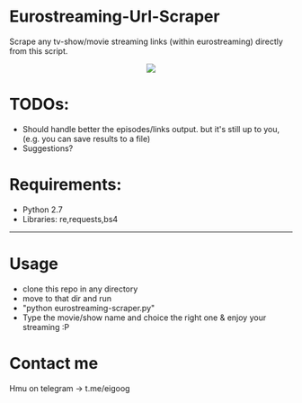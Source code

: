 # Eurostreaming-Url-Scraper
Scrape any tv-show/movie streaming links (within eurostreaming) directly from this script.
<p align="center"><img src="http://i.imgur.com/kdJQb1N.png" /</p>

# TODOs:

* Should handle better the episodes/links output. but it's still up to you, (e.g. you can save results to a file)
* Suggestions?


# Requirements:
* Python 2.7
* Libraries: re,requests,bs4

***
# Usage

* clone this repo in any directory
* move to that dir and run
* "python eurostreaming-scraper.py"
* Type the movie/show name and choice the right one & enjoy your streaming :P

# Contact me
Hmu on telegram -> t.me/eigoog
